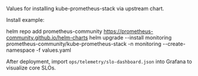Values for installing kube-prometheus-stack via upstream chart.

Install example:

helm repo add prometheus-community https://prometheus-community.github.io/helm-charts
helm upgrade --install monitoring prometheus-community/kube-prometheus-stack -n monitoring --create-namespace -f values.yaml

After deployment, import `ops/telemetry/slo-dashboard.json` into Grafana to visualize core SLOs.

